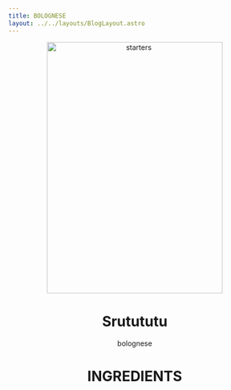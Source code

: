```yaml
---
title: BOLOGNESE
layout: ../../layouts/BlogLayout.astro
---
```


<Header >
<!-- ![starters](/images/starters.png) -->
<img src='/images/chicken.jpeg' alt='starters' width='350' height='500' />

# Srutututu

bolognese

# INGREDIENTS

